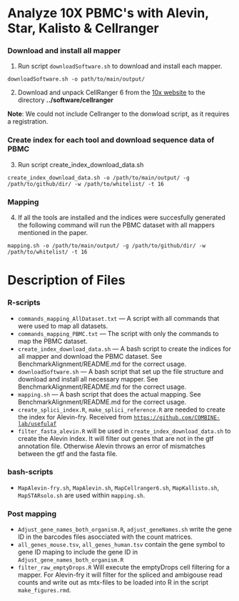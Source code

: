 # Analyze 10X PBMC's with Alevin, Star, Kalisto & Cellranger

###  Download and install all mapper

1. Run script `downloadSoftware.sh` to download and install each mapper.

 ```{bash}
downloadSoftware.sh -o path/to/main/output/
  ```
2. Download and unpack CellRanger 6 from the [10x website](https://support.10xgenomics.com/single-cell-gene-expression/software/downloads/6.0) to the directory **../software/cellranger** 

**Note**: We could not include Cellranger to the donwload script, as it requires a registration.


### Create index for each tool and download sequence data of PBMC

3. Run script create_index_download_data.sh

 ```{bash}
create_index_download_data.sh -o /path/to/main/output/ -g /path/to/github/dir/ -w /path/to/whitelist/ -t 16
  ```

### Mapping

4. If all the tools are installed and the indices were succesfully generated the following command will run the PBMC dataset with all mappers mentioned in the paper.

 ```{bash}
 mapping.sh -o /path/to/main/output/ -g /path/to/github/dir/ -w /path/to/whitelist/ -t 16
 ```

 
  

# Description of Files



### R-scripts 

* `commands_mapping_AllDataset.txt` — A script with all commands that were used to map all datasets.
* `commands_mapping_PBMC.txt` — The script with only the commands to map the PBMC dataset.
* `create_index_download_data.sh` — A bash script to create the indices for all mapper and download the PBMC dataset. See BenchmarkAlignment/README.md for the correct usage.
* `downloadSoftware.sh` — A bash script that set up the file structure and download and install all necessary mapper. See BenchmarkAlignment/README.md for the correct usage.
* `mapping.sh` — A bash script that does the actual mapping. See BenchmarkAlignment/README.md for the correct usage.
* `create_splici_index.R`, `make_splici_reference.R` are needed to create the index for Alevin-fry. Received from [`https://github.com/COMBINE-lab/usefulaf`](https://github.com/COMBINE-lab/usefulaf)
* `filter_fasta_alevin.R` will be used in `create_index_download_data.sh` to create the Alevin index. It will filter out genes that are not in the gtf annotation file. Otherwise Alevin throws an error of mismatches between the gtf and the fasta file.

### bash-scripts 
* `MapAlevin-fry.sh`, `MapAlevin.sh`, `MapCellranger6.sh`, `MapKallisto.sh`, `MapSTARsolo.sh` are used within `mapping.sh`.


### Post mapping
* `Adjust_gene_names_both_organism.R`, `adjust_geneNames.sh` write the gene ID in the barcodes files asocciated with the count matrices.
* `all_genes_mouse.tsv`, `all_genes_human.tsv` contain the gene symbol to gene ID maping to include the gene ID in `Adjust_gene_names_both_organism.R`
* `filter_raw_emptyDrops.R` Will execute the emptyDrops cell filtering for a mapper. For Alevin-fry it will filter for the spliced and ambigouse read counts and write out as mtx-files to be loaded into R in the script `make_figures.rmd`.




